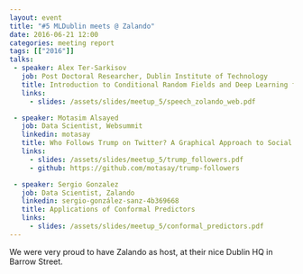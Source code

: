 ```yaml
---
layout: event
title: "#5 MLDublin meets @ Zalando"
date: 2016-06-21 12:00
categories: meeting report
tags: [["2016"]]
talks:
 - speaker: Alex Ter-Sarkisov
   job: Post Doctoral Researcher, Dublin Institute of Technology
   title: Introduction to Conditional Random Fields and Deep Learning for Semantic Image Segmentation and Other Problems
   links:
     - slides: /assets/slides/meetup_5/speech_zolando_web.pdf

 - speaker: Motasim Alsayed
   job: Data Scientist, Websummit
   linkedin: motasay
   title: Who Follows Trump on Twitter? A Graphical Approach to Social MWedia Analysis
   links:
     - slides: /assets/slides/meetup_5/trump_followers.pdf
     - github: https://github.com/motasay/trump-followers

 - speaker: Sergio Gonzalez
   job: Data Scientist, Zalando
   linkedin: sergio-gonzález-sanz-4b369668
   title: Applications of Conformal Predictors
   links:
     - slides: /assets/slides/meetup_5/conformal_predictors.pdf
---
```


We were very proud to have Zalando as host, at their nice Dublin HQ in Barrow Street.
